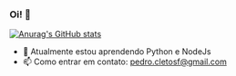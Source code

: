 ### Oi! 👋

[![Anurag's GitHub stats](https://github-readme-stats.vercel.app/api?username=pedrocsfranca)](https://github.com/anuraghazra/github-readme-stats)






- 🌱 Atualmente estou aprendendo Python e NodeJs
- 📫 Como entrar em contato: pedro.cletosf@gmail.com
